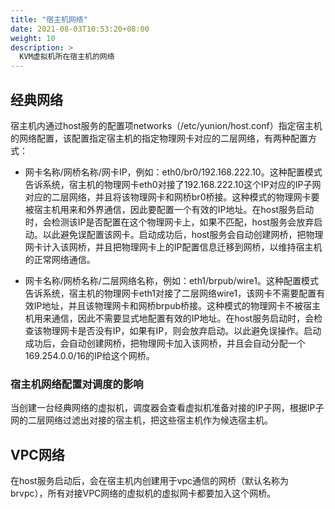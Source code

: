 ```yaml
---
title: "宿主机网络"
date: 2021-08-03T10:53:20+08:00
weight: 10
description: >
  KVM虚拟机所在宿主机的网络
---
```


## 经典网络

宿主机内通过host服务的配置项networks（/etc/yunion/host.conf）指定宿主机的网络配置，该配置指定宿主机的指定物理网卡对应的二层网络，有两种配置方式：

- 网卡名称/网桥名称/网卡IP，例如：eth0/br0/192.168.222.10。这种配置模式告诉系统，宿主机的物理网卡eth0对接了192.168.222.10这个IP对应的IP子网对应的二层网络，并且将该物理网卡和网桥br0桥接。这种模式的物理网卡要被宿主机用来和外界通信，因此要配置一个有效的IP地址。在host服务启动时，会检测该IP是否配置在这个物理网卡上，如果不匹配，host服务会放弃启动。以此避免误配置该网卡。启动成功后，host服务会自动创建网桥，把物理网卡计入该网桥，并且把物理网卡上的IP配置信息迁移到网桥，以维持宿主机的正常网络通信。

- 网卡名称/网桥名称/二层网络名称，例如：eth1/brpub/wire1。这种配置模式告诉系统，宿主机的物理网卡eth1对接了二层网络wire1，该网卡不需要配置有效IP地址，并且该物理网卡和网桥brpub桥接。这种模式的物理网卡不被宿主机用来通信，因此不需要显式地配置有效的IP地址。在host服务启动时，会检查该物理网卡是否没有IP，如果有IP，则会放弃启动。以此避免误操作。启动成功后，会自动创建网桥，把物理网卡加入该网桥，并且会自动分配一个169.254.0.0/16的IP给这个网桥。

### 宿主机网络配置对调度的影响

当创建一台经典网络的虚拟机，调度器会查看虚拟机准备对接的IP子网，根据IP子网的二层网络过滤出对接的宿主机，把这些宿主机作为候选宿主机。

## VPC网络

在host服务启动后，会在宿主机内创建用于vpc通信的网桥（默认名称为brvpc），所有对接VPC网络的虚拟机的虚拟网卡都要加入这个网桥。
